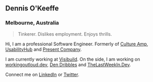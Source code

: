 ## Dennis O'Keeffe

### Melbourne, Australia

> Tinkerer. Dislikes employment. Enjoys thrills.

Hi, I am a professional Software Engineer. Formerly of [Culture Amp](https://www.cultureamp.com), [UsabilityHub](https://www.usabilityhub.com) and [Present Company](https://presentcompany.co).

I am currently working at [Visibuild](https://www.visibuild.com.au). On the side, I am working on [workingoutloud.dev](https://workingoutloud.dev), [Den Dribbles](https://blog.dennisokeeffe.com) and [TheLastWeekIn.Dev](https://thelastweekin.dev).

Connect me on [LinkedIn](https://www.linkedin.com/in/okeeffed/) or [Twitter](https://twitter.com/dennisokeeffe92).

